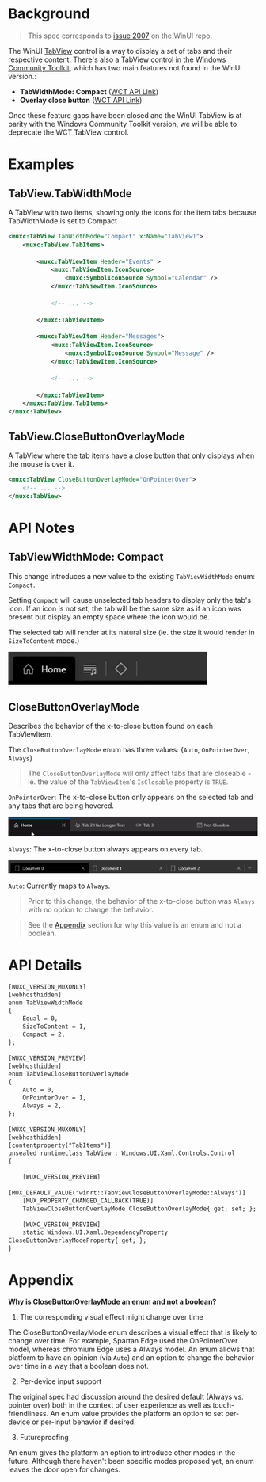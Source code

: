 
# Background

> This spec corresponds to [issue 2007](https://github.com/microsoft/microsoft-ui-xaml/issues/2007) on the WinUI repo.

The WinUI [TabView](https://docs.microsoft.com/uwp/api/Microsoft.UI.Xaml.Controls.TabView) control is a way to display a set of tabs and their respective content. There's also a TabView control in the [Windows Community Toolkit](https://docs.microsoft.com/en-us/windows/communitytoolkit/controls/tabview), which has two main features not found in the WinUI version.:
* **TabWidthMode: Compact** ([WCT API Link](https://docs.microsoft.com/en-us/dotnet/api/microsoft.toolkit.uwp.ui.controls.tabwidthmode?view=win-comm-toolkit-dotnet-stable)) 
* **Overlay close button** ([WCT API Link](https://docs.microsoft.com/en-us/dotnet/api/microsoft.toolkit.uwp.ui.controls.tabview.isclosebuttonoverlay?view=win-comm-toolkit-dotnet-stable#Microsoft_Toolkit_Uwp_UI_Controls_TabView_IsCloseButtonOverlay))

Once these feature gaps have been closed and the WinUI TabView is at parity with the Windows Community Toolkit version, we will be able to deprecate the WCT TabView control.

# Examples

## TabView.TabWidthMode

A TabView with two items, showing only the icons for the item tabs because TabWidthMode is set to Compact

```XML
<muxc:TabView TabWidthMode="Compact" x:Name="TabView1">
    <muxc:TabView.TabItems>
    
        <muxc:TabViewItem Header="Events" >
            <muxc:TabViewItem.IconSource>
                <muxc:SymbolIconSource Symbol="Calendar" />
            </muxc:TabViewItem.IconSource>
                    
            <!-- ... -->
                    
        </muxc:TabViewItem>

        <muxc:TabViewItem Header="Messages">
            <muxc:TabViewItem.IconSource>
                <muxc:SymbolIconSource Symbol="Message" />
            </muxc:TabViewItem.IconSource>

            <!-- ... -->

        </muxc:TabViewItem>
    </muxc:TabView.TabItems>
</muxc:TabView>
```

## TabView.CloseButtonOverlayMode

A TabView where the tab items have a close button that only displays when the mouse is over it.

```XML
<muxc:TabView CloseButtonOverlayMode="OnPointerOver">
    <!-- ... -->
</muxc:TabView>
```

# API Notes

## TabViewWidthMode: Compact

This change introduces a new value to the existing `TabViewWidthMode` enum: `Compact`.

Setting `Compact` will cause unselected tab headers to display only the tab's icon. If an icon is not set, the tab will be the same size as if an icon was present but display an empty space where the icon would be.

The selected tab will render at its natural size (ie. the size it would render in `SizeToContent` mode.)

![Compact](./TabView_Width_Compact.png)

## CloseButtonOverlayMode

Describes the behavior of the x-to-close button found on each TabViewItem. 

The `CloseButtonOverlayMode` enum has three values: {`Auto`, `OnPointerOver`, `Always`}

> The `CloseButtonOverlayMode` will only affect tabs that are closeable - ie. the value of the `TabViewItem`'s `IsClosable` property is `TRUE`.

`OnPointerOver`: The x-to-close button only appears on the selected tab and any tabs that are being hovered.

![Hover](./TabView_Close_Hover.gif)

`Always`: The x-to-close button always appears on every tab. 

![Persistent](./TabView_Close_Persistent.png)

`Auto`: Currently maps to `Always`.

> Prior to this change, the behavior of the x-to-close button was `Always` with no option to change the behavior.

> See the [Appendix](#Appendix) section for why this value is an enum and not a boolean.

# API Details
<!-- The exact API, in MIDL3 format (https://docs.microsoft.com/en-us/uwp/midl-3/) -->

```
[WUXC_VERSION_MUXONLY]
[webhosthidden]
enum TabViewWidthMode
{
    Equal = 0,
    SizeToContent = 1,
    Compact = 2,
};

[WUXC_VERSION_PREVIEW]
[webhosthidden]
enum TabViewCloseButtonOverlayMode
{
    Auto = 0,
    OnPointerOver = 1,
    Always = 2,
};

[WUXC_VERSION_MUXONLY]
[webhosthidden]
[contentproperty("TabItems")]
unsealed runtimeclass TabView : Windows.UI.Xaml.Controls.Control
{

    [WUXC_VERSION_PREVIEW]
    [MUX_DEFAULT_VALUE("winrt::TabViewCloseButtonOverlayMode::Always")]
    [MUX_PROPERTY_CHANGED_CALLBACK(TRUE)]
    TabViewCloseButtonOverlayMode CloseButtonOverlayMode{ get; set; };

    [WUXC_VERSION_PREVIEW]
    static Windows.UI.Xaml.DependencyProperty CloseButtonOverlayModeProperty{ get; };
}
```

# Appendix
<!-- Anything else that you want to write down for posterity, but 
that isn't necessary to understand the purpose and usage of the API.
For example, implementation details. -->

**Why is CloseButtonOverlayMode an enum and not a boolean?**

1. The corresponding visual effect might change over time

The CloseButtonOverlayMode enum describes a visual effect that is likely to change over time. For example, Spartan Edge used the OnPointerOver model, whereas chromium Edge uses a Always model. An enum allows that platform to have an opinion (via `Auto`) and an option to change the behavior over time in a way that a boolean does not. 

2. Per-device input support

The original spec had discussion around the desired default (Always vs. pointer over) both in the context of user experience as well as touch-friendliness. An enum value provides the platform an option to set per-device or per-input behavior if desired.

3. Futureproofing

An enum gives the platform an option to introduce other modes in the future. Although there haven't been specific modes proposed yet, an enum leaves the door open for changes.
